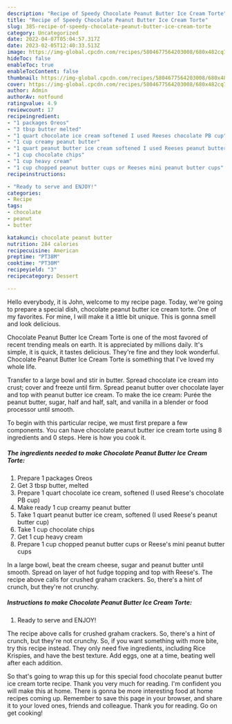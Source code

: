 ```yaml
---
description: "Recipe of Speedy Chocolate Peanut Butter Ice Cream Torte"
title: "Recipe of Speedy Chocolate Peanut Butter Ice Cream Torte"
slug: 385-recipe-of-speedy-chocolate-peanut-butter-ice-cream-torte
category: Uncategorized
date: 2022-04-07T05:04:57.317Z
date: 2023-02-05T12:40:33.513Z
image: https://img-global.cpcdn.com/recipes/5804677564203008/680x482cq70/chocolate-peanut-butter-ice-cream-torte-recipe-main-photo.jpg
hideToc: false
enableToc: true
enableTocContent: false
thumbnail: https://img-global.cpcdn.com/recipes/5804677564203008/680x482cq70/chocolate-peanut-butter-ice-cream-torte-recipe-main-photo.jpg
cover: https://img-global.cpcdn.com/recipes/5804677564203008/680x482cq70/chocolate-peanut-butter-ice-cream-torte-recipe-main-photo.jpg
author: Admin
authorAv: notfound
ratingvalue: 4.9
reviewcount: 17
recipeingredient:
- "1 packages Oreos"
- "3 tbsp butter melted"
- "1 quart chocolate ice cream softened I used Reeses chocolate PB cup"
- "1 cup creamy peanut butter"
- "1 quart peanut butter ice cream softened I used Reeses peanut butter cup"
- "1 cup chocolate chips"
- "1 cup heavy cream"
- "1 cup chopped peanut butter cups or Reeses mini peanut butter cups"
recipeinstructions:

- "Ready to serve and ENJOY!"
categories:
- Recipe
tags:
- chocolate
- peanut
- butter

katakunci: chocolate peanut butter 
nutrition: 284 calories
recipecuisine: American
preptime: "PT38M"
cooktime: "PT30M"
recipeyield: "3"
recipecategory: Dessert

---
```



Hello everybody, it is John, welcome to my recipe page. Today, we're going to prepare a special dish, chocolate peanut butter ice cream torte. One of my favorites. For mine, I will make it a little bit unique. This is gonna smell and look delicious.

Chocolate Peanut Butter Ice Cream Torte is one of the most favored of recent trending meals on earth. It is appreciated by millions daily. It's simple, it is quick, it tastes delicious. They're fine and they look wonderful. Chocolate Peanut Butter Ice Cream Torte is something that I've loved my whole life.

Transfer to a large bowl and stir in butter. Spread chocolate ice cream into crust; cover and freeze until firm. Spread peanut butter over chocolate layer and top with peanut butter ice cream. To make the ice cream: Purée the peanut butter, sugar, half and half, salt, and vanilla in a blender or food processor until smooth.


To begin with this particular recipe, we must first prepare a few components. You can have chocolate peanut butter ice cream torte using 8 ingredients and 0 steps. Here is how you cook it.

<!--inarticleads1-->

##### The ingredients needed to make Chocolate Peanut Butter Ice Cream Torte:

1. Prepare 1 packages Oreos
1. Get 3 tbsp butter, melted
1. Prepare 1 quart chocolate ice cream, softened (I used Reese&#39;s chocolate PB cup)
1. Make ready 1 cup creamy peanut butter
1. Take 1 quart peanut butter ice cream, softened (I used Reese&#39;s peanut butter cup)
1. Take 1 cup chocolate chips
1. Get 1 cup heavy cream
1. Prepare 1 cup chopped peanut butter cups or Reese&#39;s mini peanut butter cups


In a large bowl, beat the cream cheese, sugar and peanut butter until smooth. Spread on layer of hot fudge topping and top with Reese&#39;s. The recipe above calls for crushed graham crackers. So, there&#39;s a hint of crunch, but they&#39;re not crunchy. 

<!--inarticleads2-->

##### Instructions to make Chocolate Peanut Butter Ice Cream Torte:


1. Ready to serve and ENJOY!

The recipe above calls for crushed graham crackers. So, there&#39;s a hint of crunch, but they&#39;re not crunchy. So, if you want something with more bite, try this recipe instead. They only need five ingredients, including Rice Krispies, and have the best texture. Add eggs, one at a time, beating well after each addition. 

So that's going to wrap this up for this special food chocolate peanut butter ice cream torte recipe. Thank you very much for reading. I'm confident you will make this at home. There is gonna be more interesting food at home recipes coming up. Remember to save this page in your browser, and share it to your loved ones, friends and colleague. Thank you for reading. Go on get cooking!
